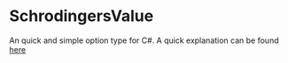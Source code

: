 # SchrodingersValue
An quick and simple option type for C#. A quick explanation can be found [here](https://porteroid.com/option-type/2020/05/13/SchrodingersValue.html)

